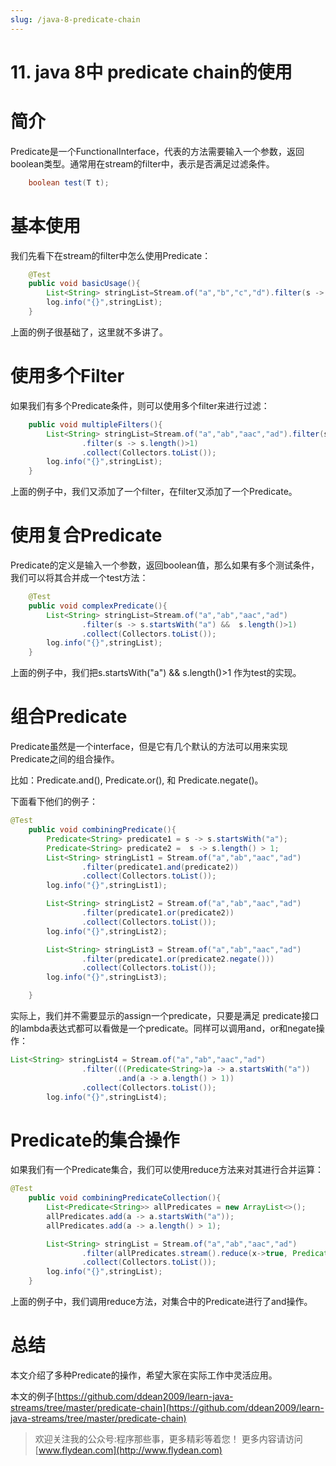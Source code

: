 ```yaml
---
slug: /java-8-predicate-chain
---
```


# 11. java 8中 predicate chain的使用

# 简介

Predicate是一个FunctionalInterface，代表的方法需要输入一个参数，返回boolean类型。通常用在stream的filter中，表示是否满足过滤条件。

~~~java
    boolean test(T t);
~~~

# 基本使用

我们先看下在stream的filter中怎么使用Predicate：

~~~java
    @Test
    public void basicUsage(){
        List<String> stringList=Stream.of("a","b","c","d").filter(s -> s.startsWith("a")).collect(Collectors.toList());
        log.info("{}",stringList);
    }

~~~

上面的例子很基础了，这里就不多讲了。

# 使用多个Filter

如果我们有多个Predicate条件，则可以使用多个filter来进行过滤：

~~~java
    public void multipleFilters(){
        List<String> stringList=Stream.of("a","ab","aac","ad").filter(s -> s.startsWith("a"))
                .filter(s -> s.length()>1)
                .collect(Collectors.toList());
        log.info("{}",stringList);
    }
~~~

上面的例子中，我们又添加了一个filter，在filter又添加了一个Predicate。

# 使用复合Predicate

Predicate的定义是输入一个参数，返回boolean值，那么如果有多个测试条件，我们可以将其合并成一个test方法：

~~~java
    @Test
    public void complexPredicate(){
        List<String> stringList=Stream.of("a","ab","aac","ad")
                .filter(s -> s.startsWith("a") &&  s.length()>1)
                .collect(Collectors.toList());
        log.info("{}",stringList);
    }
~~~

上面的例子中，我们把s.startsWith("a") &&  s.length()>1 作为test的实现。

# 组合Predicate

Predicate虽然是一个interface，但是它有几个默认的方法可以用来实现Predicate之间的组合操作。

比如：Predicate.and(), Predicate.or(), 和 Predicate.negate()。

下面看下他们的例子：

~~~java
@Test
    public void combiningPredicate(){
        Predicate<String> predicate1 = s -> s.startsWith("a");
        Predicate<String> predicate2 =  s -> s.length() > 1;
        List<String> stringList1 = Stream.of("a","ab","aac","ad")
                .filter(predicate1.and(predicate2))
                .collect(Collectors.toList());
        log.info("{}",stringList1);

        List<String> stringList2 = Stream.of("a","ab","aac","ad")
                .filter(predicate1.or(predicate2))
                .collect(Collectors.toList());
        log.info("{}",stringList2);

        List<String> stringList3 = Stream.of("a","ab","aac","ad")
                .filter(predicate1.or(predicate2.negate()))
                .collect(Collectors.toList());
        log.info("{}",stringList3);

    }
~~~

实际上，我们并不需要显示的assign一个predicate，只要是满足
predicate接口的lambda表达式都可以看做是一个predicate。同样可以调用and，or和negate操作：

~~~java
List<String> stringList4 = Stream.of("a","ab","aac","ad")
                .filter(((Predicate<String>)a -> a.startsWith("a"))
                        .and(a -> a.length() > 1))
                .collect(Collectors.toList());
        log.info("{}",stringList4);
~~~

# Predicate的集合操作

如果我们有一个Predicate集合，我们可以使用reduce方法来对其进行合并运算：

~~~java
@Test
    public void combiningPredicateCollection(){
        List<Predicate<String>> allPredicates = new ArrayList<>();
        allPredicates.add(a -> a.startsWith("a"));
        allPredicates.add(a -> a.length() > 1);

        List<String> stringList = Stream.of("a","ab","aac","ad")
                .filter(allPredicates.stream().reduce(x->true, Predicate::and))
                .collect(Collectors.toList());
        log.info("{}",stringList);
    }
~~~

上面的例子中，我们调用reduce方法，对集合中的Predicate进行了and操作。

# 总结

本文介绍了多种Predicate的操作，希望大家在实际工作中灵活应用。

本文的例子[https://github.com/ddean2009/learn-java-streams/tree/master/predicate-chain](https://github.com/ddean2009/learn-java-streams/tree/master/predicate-chain)

> 欢迎关注我的公众号:程序那些事，更多精彩等着您！
> 更多内容请访问 [www.flydean.com](http://www.flydean.com)




